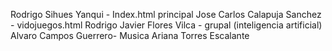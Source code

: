 Rodrigo Sihues Yanqui - Index.html principal
Jose Carlos Calapuja Sanchez - vidojuegos.html
Rodrigo Javier Flores Vilca - grupal (inteligencia artificial)
Alvaro Campos Guerrero- Musica
Ariana Torres Escalante
